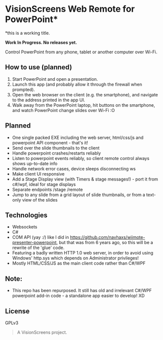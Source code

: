 VisionScreens Web Remote for PowerPoint*
==================================

*this is a working title.

**Work In Progress. No releases yet.**

Control PowerPoint from any phone, tablet or another computer over Wi-Fi.

## How to use (planned)
1. Start PowerPoint and open a presentation.
1. Launch this app (and probably allow it through the firewall when prompted).
2. Open the web browser on the client (e.g. the smartphone), and navigate to the address printed in the app UI.
3. Walk away from the PowerPoint laptop, hit buttons on the smartphone, and watch PowerPoint change slides over Wi-Fi :O

## Planned
- One single packed EXE including the web server, html/css/js and powerpoint API component - that's it!
- Send over the slide thumbnails to the client
- Handle powerpoint crashes/restarts reliably
- Listen to powerpoint events reliably, so client remote control always shows up-to-date info
- Handle network error cases, device sleeps disconnecting ws
- Make client UI responsive
- Add a Stage Display view (with Timers & stage messages!) - port it from c#/wpf, ideal for stage displays
- Separate endpoints
<webserver>/stage
<webserver>/remote
- Jump to any slide from a grid layout of slide thumbnails, or from a text-only view of the slides

## Technologies
- Websockets
- C#
- COM API (yay :/) like I did in https://github.com/navhaxs/wiimote-presenter-powerpoint, but that was from 6 years ago, so this will be a rewrite of the 'glue' code.
- Featuring a badly written HTTP 1.0 web server, in order to avoid using Windows' http.sys which depends on Administrator privileges!
- Mostly HTML/CSS/JS as the main client code rather than C#/WPF

## Note:
- This repo has been repurposed. It still has old and irrelevant C#/WPF powerpoint add-in code - a standalone app easier to develop! XD

## License
GPLv3

> A VisionScreens project.